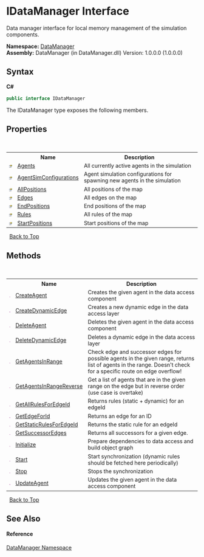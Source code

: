 # IDataManager Interface
 

Data manager interface for local memory management of the simulation components.

**Namespace:**&nbsp;<a href="699cd2d6-1481-41f2-ef8c-776ba4af1388">DataManager</a><br />**Assembly:**&nbsp;DataManager (in DataManager.dll) Version: 1.0.0.0 (1.0.0.0)

## Syntax

**C#**<br />
``` C#
public interface IDataManager
```

The IDataManager type exposes the following members.


## Properties
&nbsp;<table><tr><th></th><th>Name</th><th>Description</th></tr><tr><td>![Public property](media/pubproperty.gif "Public property")</td><td><a href="e8e4344c-7352-778b-3ea2-56a4b84b9c28">Agents</a></td><td>
All currently active agents in the simulation</td></tr><tr><td>![Public property](media/pubproperty.gif "Public property")</td><td><a href="b65b39a9-d515-3d7d-5011-a7219d156f9f">AgentSimConfigurations</a></td><td>
Agent simulation configurations for spawning new agents in the simulation</td></tr><tr><td>![Public property](media/pubproperty.gif "Public property")</td><td><a href="f12369b2-d294-ba50-2e58-add35aa16ed9">AllPositions</a></td><td>
All positions of the map</td></tr><tr><td>![Public property](media/pubproperty.gif "Public property")</td><td><a href="566237a9-7c1d-598c-1d01-9b1cf2d9f571">Edges</a></td><td>
All edges on the map</td></tr><tr><td>![Public property](media/pubproperty.gif "Public property")</td><td><a href="01bf9ca9-7b6c-0acf-6f70-b5d92045d17a">EndPositions</a></td><td>
End positions of the map</td></tr><tr><td>![Public property](media/pubproperty.gif "Public property")</td><td><a href="4d57060e-7dce-8f72-b367-53514e2deeba">Rules</a></td><td>
All rules of the map</td></tr><tr><td>![Public property](media/pubproperty.gif "Public property")</td><td><a href="d85e8938-6c16-a99a-623c-e0c8deebc89e">StartPositions</a></td><td>
Start positions of the map</td></tr></table>&nbsp;
<a href="#idatamanager-interface">Back to Top</a>

## Methods
&nbsp;<table><tr><th></th><th>Name</th><th>Description</th></tr><tr><td>![Public method](media/pubmethod.gif "Public method")</td><td><a href="cfcd6d31-5cb7-9492-404e-1cedf7ab665b">CreateAgent</a></td><td>
Creates the given agent in the data access component</td></tr><tr><td>![Public method](media/pubmethod.gif "Public method")</td><td><a href="8d2b2e74-d8f4-b738-8a9e-be84f7db700e">CreateDynamicEdge</a></td><td>
Creates a new dynamic edge in the data access layer</td></tr><tr><td>![Public method](media/pubmethod.gif "Public method")</td><td><a href="a25723c6-4a30-530d-955d-728770603319">DeleteAgent</a></td><td>
Deletes the given agent in the data access component</td></tr><tr><td>![Public method](media/pubmethod.gif "Public method")</td><td><a href="e960f27d-2413-8ebc-5ec8-1ad8d32ccf9b">DeleteDynamicEdge</a></td><td>
Deletes a dynamic edge in the data access layer</td></tr><tr><td>![Public method](media/pubmethod.gif "Public method")</td><td><a href="2653ff48-861b-bcee-593a-b5b3db0d3503">GetAgentsInRange</a></td><td>
Check edge and successor edges for possible agents in the given range, returns list of agents in the range. Doesn't check for a specific route on edge overflow!</td></tr><tr><td>![Public method](media/pubmethod.gif "Public method")</td><td><a href="e56cb201-0f43-56d6-41cb-c8eed6130dc8">GetAgentsInRangeReverse</a></td><td>
Get a list of agents that are in the given range on the edge but in reverse order (use case is overtake)</td></tr><tr><td>![Public method](media/pubmethod.gif "Public method")</td><td><a href="c1ae7106-0b4c-259b-6897-332db380caad">GetAllRulesForEdgeId</a></td><td>
Returns rules (static + dynamic) for an edgeId</td></tr><tr><td>![Public method](media/pubmethod.gif "Public method")</td><td><a href="f86b72a3-eb02-48b7-263a-92d2391c9bef">GetEdgeForId</a></td><td>
Returns an edge for an ID</td></tr><tr><td>![Public method](media/pubmethod.gif "Public method")</td><td><a href="4a13a803-b2c0-c03c-e257-4562ab1dce40">GetStaticRulesForEdgeId</a></td><td>
Returns the static rule for an edgeId</td></tr><tr><td>![Public method](media/pubmethod.gif "Public method")</td><td><a href="0b6cadd9-da6b-fea0-cbf6-3d5dcf782593">GetSuccessorEdges</a></td><td>
Returns all successors for a given edge.</td></tr><tr><td>![Public method](media/pubmethod.gif "Public method")</td><td><a href="1494fd06-e93b-5a67-7082-5ad0ec1f3899">Initialize</a></td><td>
Prepare dependencies to data access and build object graph</td></tr><tr><td>![Public method](media/pubmethod.gif "Public method")</td><td><a href="6e6d0a62-5176-4e3f-0731-690556eddada">Start</a></td><td>
Start synchronization (dynamic rules should be fetched here periodically)</td></tr><tr><td>![Public method](media/pubmethod.gif "Public method")</td><td><a href="70ce3489-e4bf-ac57-f5ab-c397e375aa45">Stop</a></td><td>
Stops the synchronization</td></tr><tr><td>![Public method](media/pubmethod.gif "Public method")</td><td><a href="13190356-0402-bc05-d99c-ed8777bfc372">UpdateAgent</a></td><td>
Updates the given agent in the data access component</td></tr></table>&nbsp;
<a href="#idatamanager-interface">Back to Top</a>

## See Also


#### Reference
<a href="699cd2d6-1481-41f2-ef8c-776ba4af1388">DataManager Namespace</a><br />